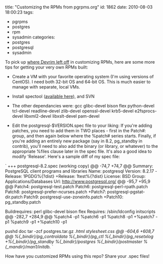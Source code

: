 title: "Customizing the RPMs from pgrpms.org"
id: 1862
date: 2010-08-03 18:00:23
tags: 
- pgrpms
- postgres
- rpm
- sysadmin
categories: 
- postgres
- postgresql
- sysadmin

To pick up [where Devrim left off](http://people.planetpostgresql.org/devrim/index.php?/archives/44-How-To-Build-Your-Own-PostgreSQL-and-related-software-RPMs-on-CentOSRHELFedora.html) in customizing RPMs, here are some more tips for getting your very own RPMs built:

*   Create a VM with your favorite operating system (I'm using versions of CentOS). I need both 32-bit OS and 64-bit OS. This is much easier to manage with separate, local VMs. 

*   Install spectool ([available here](http://packages.sw.be/spectool/)), and SVN

*   The other dependancies were: gcc glibc-devel bison flex python-devel tcl-devel readline-devel zlib-devel openssl-devel krb5-devel e2fsprocs-devel libxml2-devel libxslt-devel pam-devel

*   Edit the postgresql-$VERSION.spec file to your liking: If you're adding patches, you need to add them in TWO places - first in the Patch#: group, and then again below where the %patch# series starts. Finally, if you're adding an entirely new package (say in 8.2, pg_standby in contrib), you'll need to also add the binary (or library, or whatever) to the appropriate %files clause later in the spec file.  It's also a good idea to modify 'Release'. Here's a sample diff of my spec file:

`
+++ postgresql-8.2.spec (working copy)
@@ -74,7 +74,7 @@
 Summary:       PostgreSQL client programs and libraries
 Name:          postgresql
 Version:       8.2.17
-Release:       1PGDG%{?dist}
+Release:       1test%{?dist}
 License:       BSD
 Group:         Applications/Databases
 Url:           http://www.postgresql.org/ 
@@ -95,7 +95,9 @@
 Patch4:                postgresql-test.patch
 Patch6:                postgresql-perl-rpath.patch
 Patch8:                postgresql-prefer-ncurses.patch
+Patch7:                postgresql-pgstat-dir.patch
 Patch9:                postgresql-use-zoneinfo.patch
+Patch10:               pg_standby.patch

 Buildrequires: perl glibc-devel bison flex
 Requires:      /sbin/ldconfig initscripts
@@ -282,7 +284,9 @@
 %patch4 -p1
 %patch6 -p1
 %patch8 -p1
+%patch7 -p1
 %patch9 -p1
+%patch10 -p1

 pushd doc
 tar -zcf postgres.tar.gz *.html stylesheet.css
@@ -604,6 +608,7 @@
 %{_bindir}/pg_controldata
 %{_bindir}/pg_ctl
 %{_bindir}/pg_resetxlog
+%{_bindir}/pg_standby
 %{_bindir}/postgres
 %{_bindir}/postmaster
 %{_mandir}/man1/initdb.*
`

How have you customized RPMs using this repo? Share your .spec files!
